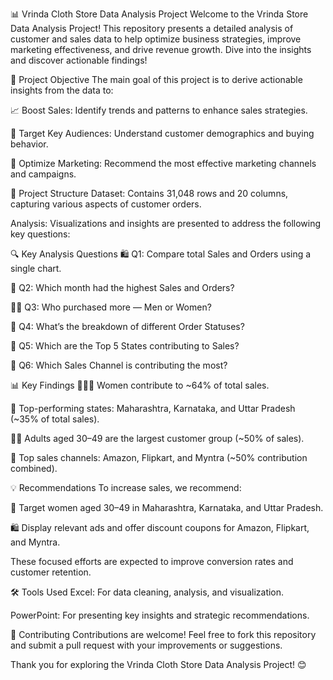 📊 Vrinda Cloth Store Data Analysis Project
Welcome to the Vrinda Store Data Analysis Project!
This repository presents a detailed analysis of customer and sales data to help optimize business strategies, improve marketing effectiveness, and drive revenue growth. Dive into the insights and discover actionable findings!

🎯 Project Objective
The main goal of this project is to derive actionable insights from the data to:

📈 Boost Sales: Identify trends and patterns to enhance sales strategies.

🎯 Target Key Audiences: Understand customer demographics and buying behavior.

🛒 Optimize Marketing: Recommend the most effective marketing channels and campaigns.

📂 Project Structure
Dataset: Contains 31,048 rows and 20 columns, capturing various aspects of customer orders.

Analysis: Visualizations and insights are presented to address the following key questions:

🔍 Key Analysis Questions
🛍️ Q1: Compare total Sales and Orders using a single chart.

📅 Q2: Which month had the highest Sales and Orders?

👩‍💼 Q3: Who purchased more — Men or Women?

🔄 Q4: What’s the breakdown of different Order Statuses?

🏅 Q5: Which are the Top 5 States contributing to Sales?

🛒 Q6: Which Sales Channel is contributing the most?

📊 Key Findings
👩‍👧‍👦 Women contribute to ~64% of total sales.

📍 Top-performing states: Maharashtra, Karnataka, and Uttar Pradesh (~35% of total sales).

🧑‍🦳 Adults aged 30–49 are the largest customer group (~50% of sales).

🛒 Top sales channels: Amazon, Flipkart, and Myntra (~50% contribution combined).

💡 Recommendations
To increase sales, we recommend:

🎯 Target women aged 30–49 in Maharashtra, Karnataka, and Uttar Pradesh.

🛍️ Display relevant ads and offer discount coupons for Amazon, Flipkart, and Myntra.

These focused efforts are expected to improve conversion rates and customer retention.

🛠️ Tools Used
Excel: For data cleaning, analysis, and visualization.

PowerPoint: For presenting key insights and strategic recommendations.

🤝 Contributing
Contributions are welcome!
Feel free to fork this repository and submit a pull request with your improvements or suggestions.

Thank you for exploring the Vrinda Cloth Store Data Analysis Project! 😊
